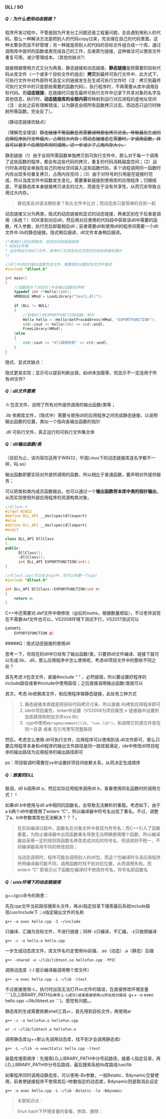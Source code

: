 #### DLL / SO

##### Q：为什么使用动态链接？

程序开发过程中，不管是因为开发分工问题还是工程量问题，总会遇到用别人的代码。那么一种解决方法是把别人的代码copy过来，完全揉在自己的代码里面，这种太繁杂而且不好管理；另一种就是把别人的代码的目标文件组合成一个库，通过调用库中提供的函数或类完成自己的工作，后者即为链接，这种做法可以使库文件重复可用，减少管理成本。（其他优缺点?）

链接根据使用方式又分为两类，静态链接和动态链接，**静态链接**是把需要的目标代码从库文件（一个或多个目标文件的组合）**拷贝**到最终可执行文件中，此方式下，可执行文件中对外部符号及定义的链接发生在生成可执行文件时（注：拷贝到最终可执行文件中的只是那些需要的函数代码），执行程序时，不再需要从库中调用目标代码。而**动态链接**，在链接时只是在最终可执行文件中记录下共享对象的名字及其他信息，执行时，**动态链接库的全部内容**将映射到运行对应进程的虚地址空间（注：此处之前有理解错误，认为静态会把所有函数拷贝过去，而动态只运行时映射所需函数，完全反了）。

（静动态链接优缺点）

（理解完全错误）~~静态链接不管函数是否需要调用都会拷贝进去，导致最后生成的应用程序执行文件偏大，占用较大内存；而动态链接是在需要时，才调用函数，并且可以被多个应用软件同时调用，进一步减少了占用内存大小。~~

静态链接（1）由于会将所需函数单独拷贝到可执行文件中，那么对于每一个调用了这些函数的程序，都会有这些代码的拷贝，重复的代码消耗磁盘空间；（2）运行时各进程会单独在自己的地址空间装入这些函数代码，多个进程调用同一函数时内存出现多份重复拷贝，占用内存空间；（3）由于对符号的引用是在链接时完成，所以当库文件中函数发生变化，需要重新链接到使用库的应用程序；归根结底，不是静态库本身链接拷贝进去的过大，而是在于没有共享性，从而冗余导致占用过大内存。

> 静态库会对语法做检查？和头文件中比对；而动态库只是简单的合到一起

动态链接又分为两类，隐式的动态链接和显式的动态链接，两者区别在于后者是调用（系统？）SDK拿到对应dll，然后再对应使用的代码段中获取该dll中需要的函数，传入参数，执行完后卸载相应dll；前者需要dll和使用dll的程序间需要一个dll文件中.lib的静态链接。隐式稍后细讲，dll文件本身稍后细讲。

```c++
/*使用dll的应用程序，显式的动态链接使用
* WIN32环境
* 此处预设已有dll文件，具体dll实现会在后文隐式的动态链接处展示
*/

//dll中对应的输出函数包含文件，需要提前设置好包含文件路径
#include "dllout.h"

int main()
{
    //函数指针？对应dll中该输出函数的声明
    typedef int (*Hello)(int);
    HMODULE HMod = LoadLibrary("test1.dll");
    
    if (DLL != NULL)
    {
        //获取dll中EXPORTFUNCTION函数，转为
        Hello hello = (Hello)GetProcAddress(HMod, "EXPORTFUNCTION");
        std::cout << hello(100) << std::endl;
        FreeLibrary(HMod);
    }else
    {
        std::cout << "dll调用失败" << std::endl;
    }
}
```

隐式、显式优缺点：

隐式更易实现；显示可以提前判断出错，如dll未加载等，但显示不一定适用于所有dll文件?



##### Q：dll文件要素

.h 包含文件，说明了所有对外提供调用的输出函数/类等；

.lib 依赖库文件，（隐式中）需要与使用dll的应用程序之间完成静态链接，以说明输出函数的位置，类似一个指向各输出函数的指针

.dll 可执行文件，真正运行的可执行文件集合体



##### Q：dll输出函数/类

（目前为止，该内容仅适用于WIN32，毕竟Linux下的动态链接库连名字都不一样，叫.so）

输出函数即要实际对外提供调用的函数，所以相比于普通函数，要声明对外提供服务；

可以把类和类内成员函数输出，也可以通过一个**输出函数将本库中类的指针输出**，从而实现使用外部应用程序的资源构筑对象。

```c++
//dllout.h
#ifdef WIN32
#define DLL_API __declspec(dllexport)
#else
#define DLL_API __declspec(dllimport)
#endif

class DLL_API DllClass
{
public:
      DllClass();
      ~DllClass();
      int DLL_API EXPORTFUNCTION(int)；
}

//dllout.cpp(可以在主cpp中，也可以另建一个cpp)
#include "dllout.h"

int DLL_API DllClass::EXPORTFUNCTION(int n)
{
    return n;
}
```



C++中还需要对.def文件中做修改（@后的nums，根据数量顺延），不过老师说现在不需要def文件也可以，VS2008环境下测试不行，VS2017测试可以

```C++
EXPORTS
    EXPORTSFUNCTION @2
```



#####Q：隐式动态链接的使用dll

思考一下，你现在的dll中已经有了输出函数/类，只要把dll文件编译、链接下就可以生成.lib，.dll，那么应用程序中怎么使用呢，考虑dll项目文件中的那些不同之处？



首先考虑.h包含文件，直接#include ” “ ，必然报错，所以要设置好程序的include路径或者#include中使用路径；之后直接调用输出函数/类就可以

其次，考虑.lib依赖库文件，和应用程序做静态链接，此处有三种方式

>1. 静态链接本质就是把目标代码拷贝过来，所以直接.lib拷到应用程序即可
>2. ide中项目属性，linker中设置（VS2008为项目属性-> 链接器中设置附加库路径和附加文件xxx.lib）
>3. .cpp中使用```#pragmacomment(lib, "xxx.lib")```，和调用它的源文件放在同一目录 或者 在引号里写完整路径

然后，考虑怎么使用.dll可执行文件，应用程序可以使用到该.dll文件即可，那么只要应用程序本身和dll程序的输出文件路径是同一路径就满足，ide中修改dll项目程序的输出路径为应用程序的输出路径即可

ps：项目联调时需要在vs中设置好项目间依赖关系，从而决定生成顺序



##### Q：嵌套的DLL

联调，dll b调用dll a，然后实际应用程序调用dll b，查看使用同名函数时的调用方式！！

如果dll b中使用与dll a中相同的函数名，会导致无法解析的重载。考虑如下，由于a b两个dll中都使用了extern “C”，所以编译器中符号名出现了重名。不过，调整了a、b中参数类型也无法解决？？？。

> 在实际编译过程中，函数名在对象文件中表现为符号名；而C++引入了函数重载，为防止编译器中出现函数重名导致无法明确使用哪个函数，所以编译器会采用一定的规则将函数名修改变成对应的符号名，但该规则不统一，不同编译器采用不同的修改规则；
>
> 当动态调用时，程序可能会调用别人的dll包，而这个包编译时与该应用程序所用编译器可能不同，调用函数时找不到对应位置，从而调用失败。而extern “C” 即表示以下函数在编译时不修改符号名，符号名即函数名



##### Q：unix环境下的动态链接库

g++/gcc命令的熟悉：

先在cpp文件当前路径搜索头文件，再从I指定目录下搜索最后系统include路径/usr/include下；o指定输出文件的名称

```g++ -o exec hello.cpp -I ~/include```



只编译、汇编为目标文件，不进行链接；同样```-S```只编译，不汇编，```-E```只做预编译

```g++ -c -o hello.o hello.cpp```



一步生成动态库文件，库文件名约定使用lib前缀，.so（动态）.a（静态）后缀

```g++ -shared -o ~/lib/libtest.so hellofun.cpp -fPIC```

调用动态库（-l 提示编译器调用哪个库文件）

```g++ -o exec hello.cpp -L ~/lib -ltest```

不过直接使用-L，执行时出现无法打开so文件的错误，在直接修改环境变量````LD_LIBRARY_PATH```后再带上-L成功(或者直接使用so所在绝对路径 ```g++ -o exec hello.cpp ~/lib/libtest.so ```)。感觉有问题。。



静态库的生成需要依赖shell工具```ar```，首先得到目标文件，再使用ar

```g++ -c -o hellofun.o hellofun.cpp```

```ar -r ~/lib/libtest.a hellofun.o```

调用静态库(g++默认先调用动态库，找不到才会调用静态库)

```g++ -L ~/lib -o execStatic hello.cpp -ltest```



装载库搜索顺序：先搜索LD_LIBRARY_PATH中分号前路径，接着-L指定目录，再LD_LIBRARY_PATH中分号后路径，最后搜索系统lib库路径/usr/lib



如果程序同时调用动静态库，可以使用-Bx参数，一般Bstatic、Bdynamic交替使用，前者使链接程序不使用其后-l参数指定的动态库，Bdynamic则是取消此设定

```g++ -o exec hello.cpp -L ~/lib -Bstatic -la -Bdynamic```



> 关联知识点：
>
> linux bash下环境变量的查看，修改、删除：
>
> 

